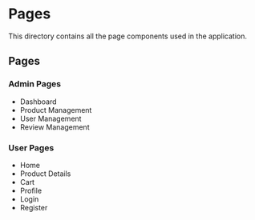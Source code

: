 # Pages

This directory contains all the page components used in the application.

## Pages

### Admin Pages
- Dashboard
- Product Management
- User Management
- Review Management

### User Pages
- Home
- Product Details
- Cart
- Profile
- Login
- Register